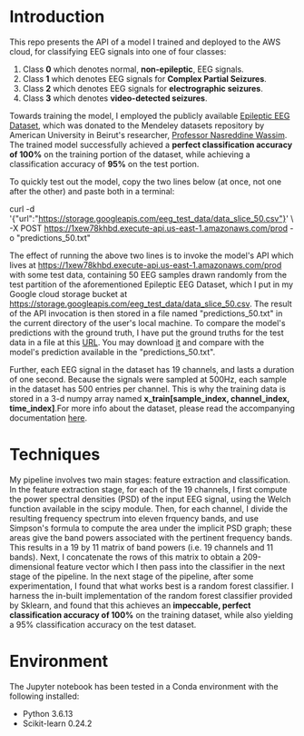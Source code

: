 # Introduction
This repo presents the API of a model I trained and deployed to the AWS cloud, for classifying EEG signals into one of four classes:
1. Class **0** which denotes normal, **non-epileptic**, EEG signals.
2. Class **1** which denotes EEG signals for **Complex Partial Seizures**.
3. Class **2** which denotes EEG signals for **electrographic seizures**. 
4. Class **3** which denotes **video-detected seizures**.

Towards training the model, I employed the publicly available [Epileptic EEG Dataset](https://data.mendeley.com/datasets/5pc2j46cbc/1), which was donated to the Mendeley datasets repository by American University in Beirut's researcher, [Professor Nasreddine Wassim](https://www.emedevents.com/speaker-profile/wassim-nasreddine). The trained model successfully achieved a **perfect classification accuracy of 100%** on the training portion of the dataset, while achieving a classification accuracy of **95%** on the test portion.

To quickly test out the model, copy the two lines below (at once, not one after the other) and paste both in a terminal:



  curl -d '{"url":"https://storage.googleapis.com/eeg_test_data/data_slice_50.csv"}' \ 
  -X POST https://1xew78khbd.execute-api.us-east-1.amazonaws.com/prod -o "predictions_50.txt"


The effect of running the above two lines is to invoke the model's API which lives at https://1xew78khbd.execute-api.us-east-1.amazonaws.com/prod with some test data, containing 50 EEG samples drawn randomly from the test partition of the aforementioned Epileptic EEG Dataset, which I put in my Google cloud storage bucket at https://storage.googleapis.com/eeg_test_data/data_slice_50.csv. The result of the API invocation is then stored in a file named "predictions_50.txt" in the current directory of the user's local machine. To compare the model's predictions with the ground truth, I have put the ground truths for the test data in a file at this [URL](https://storage.googleapis.com/eeg_test_data/ground_truth_50.txt). You may download [it](https://storage.googleapis.com/eeg_test_data/ground_truth_50.txt) and compare with the model's prediction available
in the "predictions_50.txt". 



Further, each EEG signal in the dataset has 19 channels, and lasts a duration of one second. Because the signals were sampled at 500Hz, each sample in the dataset has 500 entries per channel. This is why the training data is stored in a 3-d numpy array named **x_train[sample_index, channel_index, time_index]**.For more info about the dataset, please read the accompanying documentation [here](https://data.mendeley.com/public-files/datasets/5pc2j46cbc/files/6f59035d-7d61-40cf-8491-a58cc77d7818/file_downloaded).

# Techniques
My pipeline involves two main stages: feature extraction and classification. In the feature extraction stage, for each of the 19 channels, I first compute the power spectral densities (PSD) of the input EEG signal, using the Welch function available in the scipy module. Then, for each channel, I divide the resulting frequency spectrum into eleven frquency bands, and use Simpson's formula to compute the area under the implicit PSD graph; these areas give the band powers associated with the pertinent frequency bands. This results in a 19 by 11 matrix of band powers (i.e. 19 channels and 11 bands). Next, I concatenate the rows of this matrix to obtain a 209-dimensional feature vector which I then pass into the classifier in the next stage of the pipeline. In the next stage of the pipeline, after some experimentation, I found that what works best is a random forest classifier. I harness the in-built implementation of the random forest classifier provided by Sklearn, and found that this achieves an **impeccable, perfect classification accuracy of 100%** on the training dataset, while also yielding a 95% classification accuracy on the test dataset.   

# Environment
The Jupyter notebook has been tested in a Conda environment with the following installed:
- Python 3.6.13
- Scikit-learn 0.24.2
